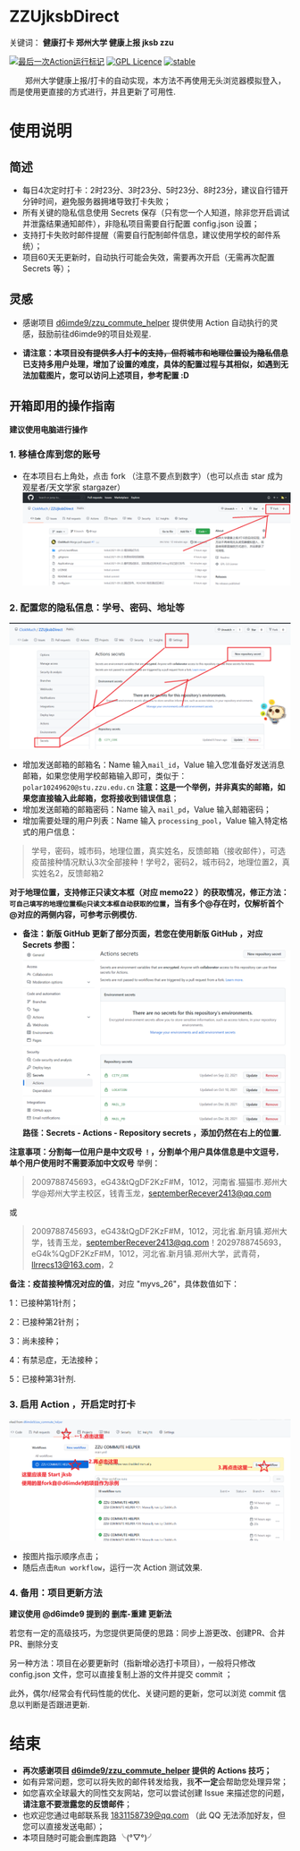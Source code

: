 # ZZUjksbDirect
关键词： **健康打卡 郑州大学 健康上报 jksb zzu**

[![最后一次Action运行标记](https://github.com/ClokMuch/ZZUjksbDirect/actions/workflows/python-app.yml/badge.svg)](https://github.com/ClokMuch/ZZUjksbDirect/actions/workflows/python-app.yml)
[![GPL Licence](https://badges.frapsoft.com/os/gpl/gpl.svg?v=103)](https://opensource.org/licenses/GPL-3.0/)
[![stable](http://badges.github.io/stability-badges/dist/stable.svg)](http://github.com/badges/stability-badges)

&emsp;&emsp;郑州大学健康上报/打卡的自动实现，本方法不再使用无头浏览器模拟登入，而是使用更直接的方式进行，并且更新了可用性.

# 使用说明

## 简述
+ 每日4次定时打卡：2时23分、3时23分、5时23分、8时23分，建议自行错开分钟时间，避免服务器拥堵导致打卡失败；
+ 所有关键的隐私信息使用 Secrets 保存（只有您一个人知道，除非您开启调试并泄露结果通知邮件），非隐私项目需要自行配置 config.json 设置；
+ 支持打卡失败时邮件提醒（需要自行配制邮件信息，建议使用学校的邮件系统）；
+ 项目60天无更新时，自动执行可能会失效，需要再次开启（无需再次配置 Secrets 等）；

## 灵感
+ 感谢项目 [d6imde9/zzu_commute_helper](https://github.com/d6imde9/zzu_commute_helper) 提供使用 Action 自动执行的灵感，鼓励前往d6imde9的项目处观星.

+ **请注意：本项目~~没有提供多人打卡的支持，但将城市和地理位置设为隐私信息~~已支持多用户处理，增加了设置的难度，具体的配置过程与其相似，如遇到无法加载图片，您可以访问上述项目，参考配置 :D**

## 开箱即用的操作指南
**建议使用电脑进行操作**

### 1. 移植仓库到您的账号 
* 在本项目右上角处，点击 fork （注意不要点到数字）（也可以点击 star 成为观星者/天文学家 stargazer）
![直接fork本项目](image_folder/step01.png)

### 2. 配置您的隐私信息：学号、密码、地址等
![配置 Secrets](image_folder/step02.png)
* 增加发送邮箱的邮箱名：Name 输入`mail_id`，Value 输入您准备好发送消息邮箱，如果您使用学校邮箱输入即可，类似于：`polar10249620@stu.zzu.edu.cn` **注意：这是一个举例，并非真实的邮箱，如果您直接输入此邮箱，您将接收到错误信息**；
* 增加发送邮箱的邮箱密码：Name 输入 `mail_pd`，Value 输入邮箱密码；
* 增加需要处理的用户列表：Name 输入 `processing_pool`，Value 输入特定格式的用户信息：
> 学号，密码，城市码，地理位置，真实姓名，反馈邮箱（接收邮件），可选疫苗接种情况默认3次全部接种！学号2，密码2，城市码2，地理位置2，真实姓名2，反馈邮箱2

**对于地理位置，支持修正只读文本框（对应 memo22 ）的获取情况，修正方法：`可自己填写的地理位置框@只读文本框自动获取的位置`，当有多个@存在时，仅解析首个@对应的两侧内容，可参考示例模仿.**
* **备注：新版 GitHub 更新了部分页面，若您在使用新版 GitHub ，对应 Secrets 参图：**
![新版配置 Secrets](image_folder/step02.5.png)
 **路径：Secrets - Actions - Repository secrets ，添加仍然在右上的位置.**

**注意事项：分割每一位用户是中文叹号 `！`，分割单个用户具体信息是中文逗号`，`  单个用户使用时不需要添加中文叹号**
举例：
> 2009788745693，eG43&tQgDF2KzF#M，1012，河南省.猫猫市.郑州大学@郑州大学主校区，钱青玉龙，septemberRecever2413@qq.com

或
> 2009788745693，eG43&tQgDF2KzF#M，1012，河北省.新月镇.郑州大学，钱青玉龙，septemberRecever2413@qq.com！2029788745693，eG4k%QgDF2KzF#M，1012，河北省.新月镇.郑州大学，武青荷，llrrecs13@163.com，2

**备注：疫苗接种情况对应的值**，对应 "myvs_26"，具体数值如下：

1：已接种第1针剂；

2：已接种第2针剂；

3：尚未接种；

4：有禁忌症，无法接种；

5：已接种第3针剂.

### 3. 启用 Action ，开启定时打卡
![img.png](image_folder/step03.png)
* 按图片指示顺序点击；
* 随后点击`Run workflow`，运行一次 Action 测试效果.

### 4. 备用：项目更新方法
**建议使用 @d6imde9 提到的 删库-重建 更新法**

若您有一定的高级技巧，为您提供更简便的思路：同步上游更改、创建PR、合并PR、删除分支

另一种方法：项目在必要更新时（指新增必选打卡项目），一般将只修改 config.json 文件，您可以直接复制上游的文件并提交 commit ；

此外，偶尔/经常会有代码性能的优化、关键问题的更新，您可以浏览 commit 信息以判断是否跟进更新.

# 结束
* **再次感谢项目 [d6imde9/zzu_commute_helper](https://github.com/d6imde9/zzu_commute_helper) 提供的 Actions 技巧；**
* 如有异常问题，您可以将失败的邮件转发给我，我**不一定**会帮助您处理异常；
* 如您喜欢全球最大的同性交友网站，您可以尝试创建 Issue 来描述您的问题，**请注意不要泄露您的反馈邮件**；
* 也欢迎您通过电邮联系我 1831158739@qq.com （此 QQ 无法添加好友，但您可以直接发送电邮）；
* 本项目随时可能会删库跑路 ╰(°▽°)╯
